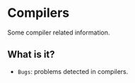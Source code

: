 # Compilers
Some compiler related information.

## What is it?
* `Bugs`: problems detected in compilers.
